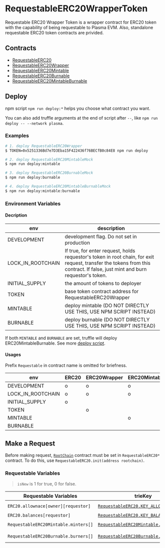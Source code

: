 # RequestableERC20WrapperToken

Requestable ERC20 Wrapper Token is a wrapper contract for ERC20 token with the capability of being requestable to Plasma EVM. Also, standalone requestable ERC20 token contracts are privided.

## Contracts
- [RequestableERC20](./contracts/RequestableERC20.sol)
- [RequestableERC20Wrapper](./contracts/RequestableERC20Wrapper.sol)
- [RequestableERC20Mintable](./contracts/RequestableERC20Mintable.sol)
- [RequestableERC20Burnable](./contracts/RequestableERC20Burnable.sol)
- [RequestableERC20MintableBurnable](./contracts/RequestableERC20MintableBurnable.sol)

## Deploy
npm script `npm run deploy:*` helps you choose what contract you want.

You can also add truffle arguments at the end of script after ` -- `, like `npm run deploy -- --network plasma`.

### Examples
```bash
# 1. deploy RequestableERC20Wrapper
$ TOKEN=0x5251336Bd7e7D3Eba15F422436f76BECfB0c84E8 npm run deploy

# 2. deploy RequestableERC20MintableMock
$ npm run deploy:mintable

# 3. deploy RequestableERC20BurnableMock
$ npm run deploy:burnable

# 4. deploy RequestableERC20MintableBurnableMock
$ npm run deploy:mintable:burnable
```

### Environment Variables

#### Decription

| env               | description                                                                                                                                                                  |
|-------------------|------------------------------------------------------------------------------------------------------------------------------------------------------------------------------|
| DEVELOPMENT       | development flag. Do not set in production                                                                                                                                   |
| LOCK_IN_ROOTCHAIN | If true, for enter request, holds requestor's token in root chain, for exit request, transfer the tokens from this contract. If false, just mint and burn requestor's token. |
| INITIAL_SUPPLY    | the amount of tokens to deployer                                                                                                                                             |
| TOKEN             | base token contract address for RequestableERC20Wrapper                                                                                                                      |
| MINTABLE          | deploy mintable (DO NOT DIRECTLY USE THIS, USE NPM SCRIPT INSTEAD)                                                                                                           |
| BURNABLE          | deploy burnable (DO NOT DIRECTLY USE THIS, USE NPM SCRIPT INSTEAD)                                                                                                           |

If both `MINTABLE` and `BURNABLE` are set, truffle will deploy ERC20MintableBurnable. See more [deploy script](./migrations/2_deploy_contracts.js).

#### Usages

Prefix `Requestable` in contract name is omitted for briefness.


| env               | ERC20 | ERC20Wrapper | ERC20Mintable | ERC20Burnable | ERC20MintableBurnable |
|-------------------|-------|--------------|---------------|---------------|-----------------------|
| DEVELOPMENT       | o     | o            | o             | o             | o                     |
| LOCK_IN_ROOTCHAIN | o     | o            | o             | o             | o                     |
| INITIAL_SUPPLY    | o     |              |               | o             |                       |
| TOKEN             |       | o            |               |               |                       |
| MINTABLE          |       |              | o             |               | o                     |
| BURNABLE          |       |              |               | o             | o                     |

## Make a Request

Before making request, [`RootChain`](https://github.com/Onther-Tech/plasma-evm-contracts) contract must be set in `RequestableERC20*` contract. To do this, use `RequestableERC20.init(address rootchain)`.

### Requestable Variables
> `isNew` is 1 for true, 0 for false.

| Requestable Variables                | trieKey                                                                    | trieValue                      |
|--------------------------------------|----------------------------------------------------------------------------|--------------------------------|
| `ERC20.allownace[owner][requestor]`  | [`RequestableERC20.KEY_ALLOWANCE`](./contracts/RequestableERC20.sol#L35)       | `RLP.encode([owner, amount])`  |
| `ERC20.balances[requestor]`          | [`RequestableERC20.KEY_BALANCES`](./contracts/RequestableERC20.sol#L38)        | `RLP.encode(amount)`           |
| `RequestableERC20Mintable.minters[]` | [`RequestableERC20Mintable.KEY_MINTERS`](./contracts/RequestableERC20Mintable.sol#L18) | `RLP.encode([minter, isNew])`  |
| `RequestableERC20Burnable.burners[]` | [`RequestableERC20Burnable.KEY_BURNERS`](./contracts/RequestableERC20Burnable.sol#L23) | `RLP.encode([burner, isNew])` |